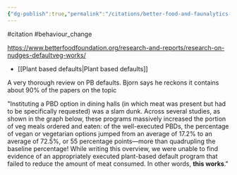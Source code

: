 ```yaml
---
{"dg-publish":true,"permalink":"/citations/better-food-and-faunalytics-2024/","created":"2024-08-09T09:18:00.976+01:00","updated":"2025-09-28T23:40:58.841+01:00"}
---
```


#citation #behaviour_change 

https://www.betterfoodfoundation.org/research-and-reports/research-on-nudges-defaultveg-works/

- [[Plant based defaults\|Plant based defaults]]

A very thorough review on PB defaults. Bjorn says he reckons it contains about 90% of the papers on the topic

"Instituting a PBD option in dining halls (in which meat was present but had to be specifically requested) was a slam dunk. Across several studies, as shown in the graph below, these programs massively increased the portion of veg meals ordered and eaten: of the well-executed PBDs, the percentage of vegan or vegetarian options jumped from an average of 17.2% to an average of 72.5%, or 55 percentage points—more than quadrupling the baseline percentage! While writing this overview, we were unable to find evidence of an appropriately executed plant-based default program that failed to reduce the amount of meat consumed. In other words, **this works**."